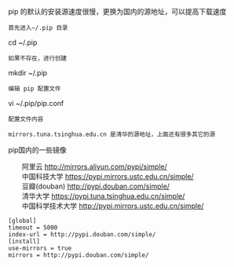 pip 的默认的安装源速度很慢，更换为国内的源地址，可以提高下载速度

    首先进入~/.pip 目录

cd ~/.pip

    如果不存在，进行创建

mkdir ~/.pip

    编辑 pip 配置文件

vi ~/.pip/pip.conf

    配置文件内容

    mirrors.tuna.tsinghua.edu.cn 是清华的源地址，上面还有很多其它的源

pip国内的一些镜像

  阿里云 http://mirrors.aliyun.com/pypi/simple/  
  中国科技大学 https://pypi.mirrors.ustc.edu.cn/simple/  
  豆瓣(douban) http://pypi.douban.com/simple/  
  清华大学 https://pypi.tuna.tsinghua.edu.cn/simple/  
  中国科学技术大学 http://pypi.mirrors.ustc.edu.cn/simple/  

```
[global]
timeout = 5000
index-url = http://pypi.douban.com/simple/
[install]
use-mirrors = true
mirrors = http://pypi.douban.com/simple/
```
